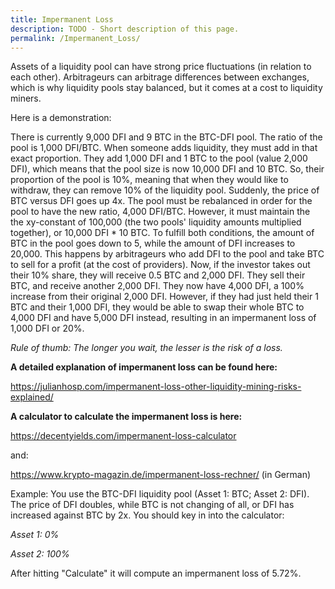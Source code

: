```yaml
---
title: Impermanent Loss
description: TODO - Short description of this page.
permalink: /Impermanent_Loss/
---
```


Assets of a liquidity pool can have strong price fluctuations (in relation to each other). Arbitrageurs can arbitrage differences between exchanges, which is why liquidity pools stay balanced, but it comes at a cost to liquidity miners.

Here is a demonstration:

There is currently 9,000 DFI and 9 BTC in the BTC-DFI pool. The ratio of the pool is 1,000 DFI/BTC. When someone adds liquidity, they must add in that exact proportion. They add 1,000 DFI and 1 BTC to the pool (value 2,000 DFI), which means that the pool size is now 10,000 DFI and 10 BTC. So, their proportion of the pool is 10%, meaning that when they would like to withdraw, they can remove 10% of the liquidity pool. Suddenly, the price of BTC versus DFI goes up 4x. The pool must be rebalanced in order for the pool to have the new ratio, 4,000 DFI/BTC. However, it must maintain the the xy-constant of 100,000 (the two pools' liquidity amounts multiplied together), or 10,000 DFI \* 10 BTC. To fulfill both conditions, the amount of BTC in the pool goes down to 5, while the amount of DFI increases to 20,000. This happens by arbitrageurs who add DFI to the pool and take BTC to sell for a profit (at the cost of providers). Now, if the investor takes out their 10% share, they will receive 0.5 BTC and 2,000 DFI. They sell their BTC, and receive another 2,000 DFI. They now have 4,000 DFI, a 100% increase from their original 2,000 DFI. However, if they had just held their 1 BTC and their 1,000 DFI, they would be able to swap their whole BTC to 4,000 DFI and have 5,000 DFI instead, resulting in an impermanent loss of 1,000 DFI or 20%.

*Rule of thumb: The longer you wait, the lesser is the risk of a loss.*

**A detailed explanation of impermanent loss can be found here:**

<https://julianhosp.com/impermanent-loss-other-liquidity-mining-risks-explained/>

**A calculator to calculate the impermanent loss is here:**

<https://decentyields.com/impermanent-loss-calculator>

and:

<https://www.krypto-magazin.de/impermanent-loss-rechner/> (in German)

Example: You use the BTC-DFI liquidity pool (Asset 1: BTC; Asset 2: DFI). The price of DFI doubles, while BTC is not changing of all, or DFI has increased against BTC by 2x. You should key in into the calculator:

*Asset 1: 0%*

*Asset 2: 100%*

After hitting "Calculate" it will compute an impermanent loss of 5.72%.
